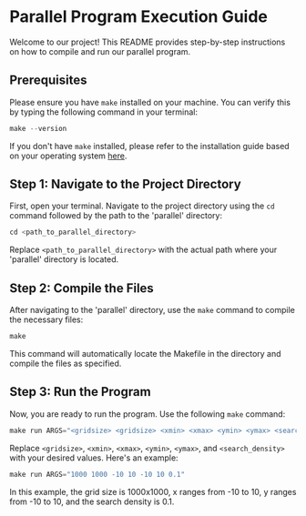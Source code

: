 # Parallel Program Execution Guide

Welcome to our project! This README provides step-by-step instructions on how to compile and run our parallel program.

## Prerequisites

Please ensure you have `make` installed on your machine. You can verify this by typing the following command in your terminal:

```c
make --version

```

If you don't have `make` installed, please refer to the installation guide based on your operating system [here](https://linuxhint.com/install-make-ubuntu/).

## Step 1: Navigate to the Project Directory

First, open your terminal. Navigate to the project directory using the `cd` command followed by the path to the 'parallel' directory:
```c
cd <path_to_parallel_directory>

```


Replace `<path_to_parallel_directory>` with the actual path where your 'parallel' directory is located.

## Step 2: Compile the Files

After navigating to the 'parallel' directory, use the `make` command to compile the necessary files:

```c
make
```

This command will automatically locate the Makefile in the directory and compile the files as specified.

## Step 3: Run the Program

Now, you are ready to run the program. Use the following `make` command:
```c
make run ARGS="<gridsize> <gridsize> <xmin> <xmax> <ymin> <ymax> <search_density>"

```
Replace `<gridsize>`, `<xmin>`, `<xmax>`, `<ymin>`, `<ymax>`, and `<search_density>` with your desired values. Here's an example:
```c
make run ARGS="1000 1000 -10 10 -10 10 0.1"
```

In this example, the grid size is 1000x1000, x ranges from -10 to 10, y ranges from -10 to 10, and the search density is 0.1.


